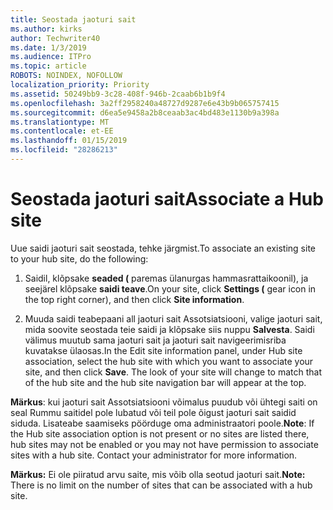 ```yaml
---
title: Seostada jaoturi sait
ms.author: kirks
author: Techwriter40
ms.date: 1/3/2019
ms.audience: ITPro
ms.topic: article
ROBOTS: NOINDEX, NOFOLLOW
localization_priority: Priority
ms.assetid: 50249bb9-3c28-408f-946b-2caab6b1b9f4
ms.openlocfilehash: 3a2ff2958240a48727d9287e6e43b9b065757415
ms.sourcegitcommit: d6ea5e9458a2b8ceaab3ac4bd483e1130b9a398a
ms.translationtype: MT
ms.contentlocale: et-EE
ms.lasthandoff: 01/15/2019
ms.locfileid: "28286213"
---
```

# <a name="associate-a-hub-site"></a><span data-ttu-id="9622e-102">Seostada jaoturi sait</span><span class="sxs-lookup"><span data-stu-id="9622e-102">Associate a Hub site</span></span>

<span data-ttu-id="9622e-103">Uue saidi jaoturi sait seostada, tehke järgmist.</span><span class="sxs-lookup"><span data-stu-id="9622e-103">To associate an existing site to your hub site, do the following:</span></span>
  
1. <span data-ttu-id="9622e-104">Saidil, klõpsake **seaded (** paremas ülanurgas hammasrattaikoonil), ja seejärel klõpsake **saidi teave**.</span><span class="sxs-lookup"><span data-stu-id="9622e-104">On your site, click **Settings (** gear icon in the top right corner), and then click **Site information**.</span></span> 
    
2. <span data-ttu-id="9622e-p101">Muuda saidi teabepaani all jaoturi sait Assotsiatsiooni, valige jaoturi sait, mida soovite seostada teie saidi ja klõpsake siis nuppu **Salvesta**. Saidi välimus muutub sama jaoturi sait ja jaoturi sait navigeerimisriba kuvatakse ülaosas.</span><span class="sxs-lookup"><span data-stu-id="9622e-p101">In the Edit site information panel, under Hub site association, select the hub site with which you want to associate your site, and then click **Save**. The look of your site will change to match that of the hub site and the hub site navigation bar will appear at the top.</span></span> 
    
 <span data-ttu-id="9622e-p102">**Märkus**: kui jaoturi sait Assotsiatsiooni võimalus puudub või ühtegi saiti on seal Rummu saitidel pole lubatud või teil pole õigust jaoturi sait saidid siduda. Lisateabe saamiseks pöörduge oma administraatori poole.</span><span class="sxs-lookup"><span data-stu-id="9622e-p102">**Note**: If the Hub site association option is not present or no sites are listed there, hub sites may not be enabled or you may not have permission to associate sites with a hub site. Contact your administrator for more information.</span></span> 
  
 <span data-ttu-id="9622e-109">**Märkus:** Ei ole piiratud arvu saite, mis võib olla seotud jaoturi sait.</span><span class="sxs-lookup"><span data-stu-id="9622e-109">**Note:** There is no limit on the number of sites that can be associated with a hub site.</span></span> 
  

